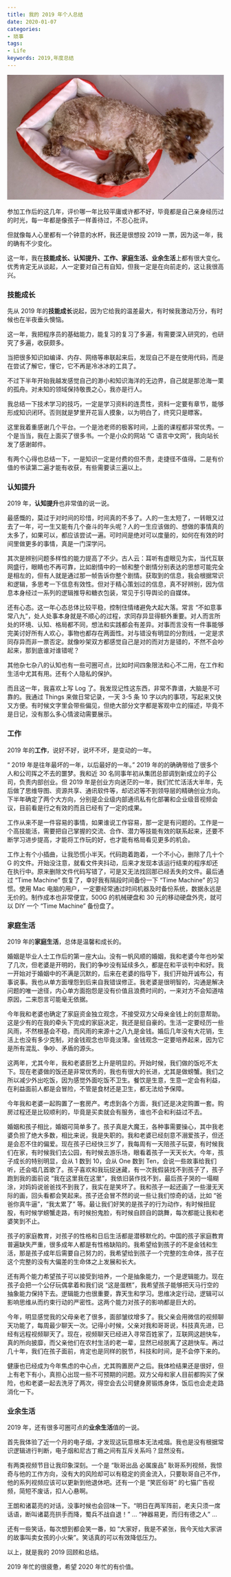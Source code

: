 ```yaml
---
title: 我的 2019 年个人总结
date: 2020-01-07
categories:
- 琐事
tags:
- Life
keywords: 2019,年度总结
---
```


![](/images/2019_naonao.jpg)

参加工作后的这几年，评价哪一年比较平庸或许都不好，毕竟都是自己亲身经历过的时光，每一年都是像孩子一样善待过，不忍心批评。

但就像每人心里都有一个钟意的水杯，我还是很想投 2019 一票，因为这一年，我的确有不少变化。

这一年，我在**技能成长、认知提升、工作、家庭生活、业余生活**上都有很大变化。优秀肯定无从谈起，人一定要对自己有自知，但我一定是在向前走的，这让我很高兴。

### 技能成长

先从 2019 年的**技能成长**说起，因为它给我的温差最大，有时候我激动万分，有时候也在半夜垂头懊恼。

<!-- more -->

这一年，我把程序员的基础能力，能复习的复习了多遍，有需要深入研究的，也研究了多遍，收获颇多。

当把很多知识如编译、内存、网络等串联起来后，发现自己不是在使用代码，而是在尝试了解它，懂它，它不再是冷冰冰的工具了。

不过下半年开始我越发感觉自己的渺小和知识海洋的无边界，自己就是那沧海一栗的孤舟。对未知的领域保持敬畏之心，我亦是行人。

我总结一下技术学习的技巧，一定是学习资料的连贯性，资料一定要有章节，能够形成知识闭环。否则就是梦里开花盲人摸象，以为明白了，终究只是瞟客。

这里我着重感谢几个平台。一个是池老师的极客时间，上面的课程都非常优秀。一个是当当，我在上面买了很多书。一个是小众的网站 “C 语言中文网”，我向站长发了感谢邮件。

有两个心得也总结一下，一是知识一定是付费的但不贵，走捷径不值得。二是有价值的书读第二遍才能有收获，有些需要读三遍以上。

### 认知提升

2019 年，**认知提升**也非常值的说一说。

最感慨的，莫过于对时间的珍惜，时间真的不多了。人的一生太短了，一转眼又过去了一年，可一生又能有几个奋斗的年头呢？人的一生应该做的、想做的事情真的太多了，如果可以，都应该尝试一遍。可时间是绝对可以度量的，如何在有效的时间里做更多的事情，真是一门深学问。

其次是辨别问题多样性的能力提高了不少。古人云：耳听有虚眼见为实，当代互联网盛行，眼睛也不再可靠，比如剧情中的一帧和整个剧情分别表达的思想可能完全是相左的，但有人就是通过那一帧告诉你整个剧情。获取到的信息，我会根据常识和逻辑，多思考一下信息有效性。但对于精心策划过的信息，真不好辨别，因为信息本身经过一系列的逻辑推导和糖衣包装，常见于引导舆论的自媒体。

还有心态。这一年心态总体比较平稳，控制住情绪避免大起大落。常言 “不如意事常八九”，处人处事本身就是不顺心的过程，求同存异显得额外重要。对人而言所处的环境、认知、格局都不同，想法和实践都会有差异。对事而言没有一件事能够完美讨好所有人欢心，事物也都存在两面性。对与错没有明显的分割线，一定是求同存异而非一票否定。就像吵架双方都感觉自己是对的而对方是错的，不然不会吵起来，那到底谁对谁错呢？

其他杂七杂八的认知也有一些可圈可点，比如时间四象限法和心不二用，在工作和生活中尤其有用。还有个人隐私的保护。

而且这一年，我喜欢上写 Log 了。我发现记性这东西，非常不靠谱，大脑是不可靠的。我通过 Things 来做日常记录，一天 3-5 条 10 字以内的事项，写起来又快又方便。有时候文字里会带些偏见，但绝大部分文字都是客观中立的描述，毕竟不是日记，没有那么多心情波动需要展示。

### 工作

2019 年的**工作**，说好不好，说坏不坏，是变动的一年。

“ 2019 年是往年最坏的一年，以后最好的一年。” 2019 年的的确确带给了很多个人和公司挥之不去的噩梦。我和近 30 名同事年初从集团总部调到新成立的子公司，负责内部创业。但 2019 年是创业方向迷茫的一年，我们忙忙活活大半年，先后做了思维导图、资源共享、通讯软件等，却迟迟等不到领导层的精确创业方向。下半年确定了两个大方向，分别是企业级内部通讯私有化部署和企业级音视频会议，目前看是行之有效的而且已经有了一定的成果。

工作从来不是一件容易的事情，如果谁说工作容易，那一定是有问题的。工作是一个高技能活，需要把自己掌握的交流、合作、潜力等技能有效的联系起来，还要不断学习进步提高，才能将工作玩的好，也才能有格局看见更多的机会。

工作上有个小插曲，让我恐慌小半天。代码跑着跑着，一个不小心，删除了几十个 G 的文件。开始没注意，就看文件夹抖动，后来才发现本该运行结束的程序却还在执行中。原来删除文件代码写错了，可是又无法找回那已经丢失的文件。最后通过 “Time Machine” 恢复了，幸好我有隔段时间备份一下 “Time Machine” 的习惯。使用 Mac 电脑的用户，一定要经常通过时间机器及时备份系统，数据永远是无价的。制作成本也非常便宜，500G 的机械硬盘和 30 元的移动硬盘外壳，就可以 DIY 一个 “Time Machine” 备份盘了。

### 家庭生活

2019 年的**家庭生活**，总体是温馨和成长的。

婚姻是毕业人士工作后的第一座大山。没有一帆风顺的婚姻，我和老婆今年也吵架了几次，但老婆是开明的，我们的争吵没有延续多久，都是在和平谈判中和好。我一开始对于婚姻中的不满是沉默的，后来在老婆的指导下，我们开始开诚布公，有事说事。我也从单方面埋怨到后来自我错误修正。我老婆是很明智的，沟通是解决问题的唯一途径，内心单方面抱怨是没有价值且浪费时间的，一来对方不会知道啥原因，二来怨言可能毫无依据。

今年我和老婆也确定了家庭资金独立观念，不接受双方父母亲金钱上的刻意帮助。这是少有的在我的牵头下完成的家庭决定，我还是挺自豪的。生活一定要经历一些风雨，不然根基会不稳，而风雨的来源十之八九是金钱。婚后几年没有大花销，生活上也没有多少克制，对金钱观念也毕竟淡薄。金钱观念一定要培养起来，因为它是所有混乱、争吵、矛盾的源头。

这两年，尤其今年，我和老婆厨艺上升是明显的。开始时候，我们做的饭吃不太下。现在老婆做的饭还是非常优秀的，我也有很大的长进，尤其是做螃蟹。我们之所以减少外出吃饭，因为感觉外面吃饭不卫生。餐饮是生意，生意一定会有利益，在利益面前人都是会冒险，不管是食材还是卫生，都无法给予保障。

今年我和老婆一起购置了一套房产。考虑到各个方面，我们还是决定购置一套。购房过程还是比较顺利的，毕竟是买卖就会有服务，谁也不会和利益过不去。

婚姻和孩子相比，婚姻可简单多了。孩子真是大魔王，各种事需要操心，其中我老婆负担了绝大多数，相比来说，我是失职的。我和老婆已经刻意不溺爱孩子，但还是会忍不住的偏爱。现在孩子已经快三岁了，我每周有一天陪孩子玩耍，有时候我们在家，有时候我们去公园，有时候去游乐场，眼看着孩子一天天长大。今年，孩子成长的特别明显，会从 1 数到 10，会从 One 数到 Ten，会说一些故事给我们听，还会唱几首歌了。孩子喜欢和我玩捉迷藏，有一次我假装找不到孩子了，孩子跑到我的面前说 “我在这里我在这里”，我依旧装作找不到，最后孩子哭的一塌糊涂，对妈妈说爸爸找不到我了，我实在是笑坏了。我和孩子一起还画了一些漫无天际的画，回头看都会笑起来。孩子还会冒不然的说一些让我们惊奇的话，比如 “爸爸你真牛逼”，“我太累了” 等。最让我们好笑的是孩子的行为动作，有时候扭屁股，有时候学螃蟹走路，有时候扮鬼脸，有时候自顾自的跳舞，每次都能让我和老婆笑到不止。

孩子的家庭教育，对孩子的性格和日后生活都是潜移默化的。中国的孩子家庭教育普遍缺失严重，很多成年人都是有性格缺陷的。我希望给到孩子的不是金钱和生活，那是孩子成年后需要自己努力的，我希望给到孩子一个完整的生命体，孩子在这个完整的没有大偏差的生命体之上发展和长大。

还有两个能力希望孩子可以接受到培养，一个是抽象能力，一个是逻辑能力。现在孩子会把一个公仔玩偶拿着和我们说 “这是蛋糕”，我希望孩子能够把天马行空的抽象能力保持下去。逻辑能力也很重要，靠天生和学习。思维决定行动，逻辑可以影响思维从而约束行动的严密性。这两个能力对孩子的影响都是巨大的。

今年，明显感觉我的父母亲老了很多，面部皱纹增多了。我父亲会用微信的视频聊天功能了，每周最少聊天一次。记得小时候，父亲对我和哥哥说，科技真先进，已经有远程视频聊天了。现在，视频聊天已经进入寻常百姓家了，互联网这趟快车，真的所向披靡，而父亲他们在农村生活的老一辈，显然已经脱离了这趟快车。再过几十年，我们在孩子面前，肯定也是同样的脱节，科技和时间，是不会停下来的。

健康也已经成为今年焦虑的中心点，尤其购置房产之后。我体检结果还是很好，但上有老下有小，真担心出现一些不可预期的问题。双方父母和家人目前都购买了保险，也和老婆一起去洗牙了两次，得空会去公司健身房锻炼身体，饭后也会走走路消化一下。

### 业余生活

2019 年，还有很多可圈可点的**业余生活**值的一说。

首先我体验了近一个月的电子烟，才发现这玩意根本无法戒烟。我也是没有根据常识逻辑进行判断，电子烟和尼古丁瘾之间有互斥关系吗？显然没有。

有两类视频节目让我印象深刻。一个是 “耿哥出品 必属废品” 耿哥系列视频，我惊奇与他的工作方向，没有大的风险却可以有稳定的资金流入，只要耿哥自己不作，他的系列视频应该可以更新到他退休吧。还有一个是 ”笑匠俗哥“ 的七猫广告视频，简短不废话，扣人心悬啊。

王朗和诸葛亮的对话，没事时候也会回味一下。“明日在两军阵前，老夫只须一席话语，断叫诸葛亮拱手而降，蜀兵不战自退！” ... “神器易更，而归有德之人” ...

还有一些笑话，每次想到都会笑一番，如 “大家好，我是不紧张，我今天给大家讲的故事叫卖女孩的小火柴”。笑话真的可以有效降低压力。

以上，就是我的 2019 回顾和总结。

2019 年忙的很疲惫，希望 2020 年忙的有价值。